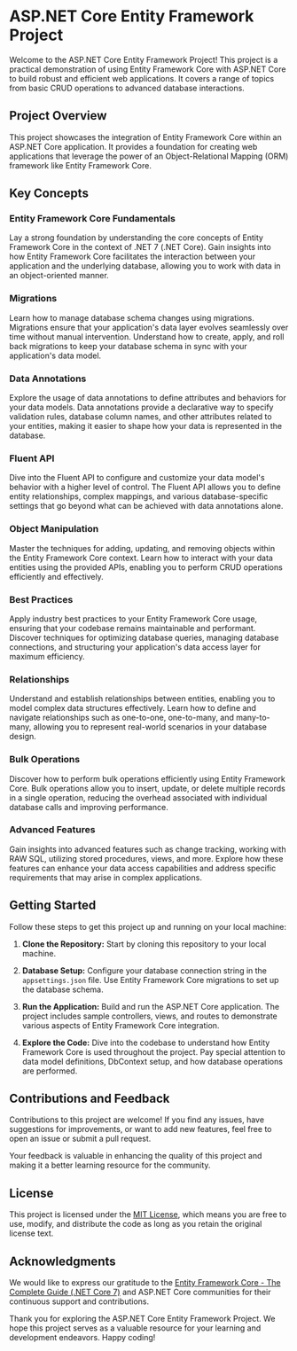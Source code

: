 # ASP.NET Core Entity Framework Project

Welcome to the ASP.NET Core Entity Framework Project! This project is a practical demonstration of using Entity Framework Core with ASP.NET Core to build robust and efficient web applications. It covers a range of topics from basic CRUD operations to advanced database interactions.

## Project Overview

This project showcases the integration of Entity Framework Core within an ASP.NET Core application. It provides a foundation for creating web applications that leverage the power of an Object-Relational Mapping (ORM) framework like Entity Framework Core.

## Key Concepts

### Entity Framework Core Fundamentals

Lay a strong foundation by understanding the core concepts of Entity Framework Core in the context of .NET 7 (.NET Core). Gain insights into how Entity Framework Core facilitates the interaction between your application and the underlying database, allowing you to work with data in an object-oriented manner.

### Migrations

Learn how to manage database schema changes using migrations. Migrations ensure that your application's data layer evolves seamlessly over time without manual intervention. Understand how to create, apply, and roll back migrations to keep your database schema in sync with your application's data model.

### Data Annotations

Explore the usage of data annotations to define attributes and behaviors for your data models. Data annotations provide a declarative way to specify validation rules, database column names, and other attributes related to your entities, making it easier to shape how your data is represented in the database.

### Fluent API

Dive into the Fluent API to configure and customize your data model's behavior with a higher level of control. The Fluent API allows you to define entity relationships, complex mappings, and various database-specific settings that go beyond what can be achieved with data annotations alone.

### Object Manipulation

Master the techniques for adding, updating, and removing objects within the Entity Framework Core context. Learn how to interact with your data entities using the provided APIs, enabling you to perform CRUD operations efficiently and effectively.

### Best Practices

Apply industry best practices to your Entity Framework Core usage, ensuring that your codebase remains maintainable and performant. Discover techniques for optimizing database queries, managing database connections, and structuring your application's data access layer for maximum efficiency.

### Relationships

Understand and establish relationships between entities, enabling you to model complex data structures effectively. Learn how to define and navigate relationships such as one-to-one, one-to-many, and many-to-many, allowing you to represent real-world scenarios in your database design.

### Bulk Operations

Discover how to perform bulk operations efficiently using Entity Framework Core. Bulk operations allow you to insert, update, or delete multiple records in a single operation, reducing the overhead associated with individual database calls and improving performance.

### Advanced Features

Gain insights into advanced features such as change tracking, working with RAW SQL, utilizing stored procedures, views, and more. Explore how these features can enhance your data access capabilities and address specific requirements that may arise in complex applications.

## Getting Started

Follow these steps to get this project up and running on your local machine:

1. **Clone the Repository:** Start by cloning this repository to your local machine.

2. **Database Setup:** Configure your database connection string in the `appsettings.json` file. Use Entity Framework Core migrations to set up the database schema.

3. **Run the Application:** Build and run the ASP.NET Core application. The project includes sample controllers, views, and routes to demonstrate various aspects of Entity Framework Core integration.

4. **Explore the Code:** Dive into the codebase to understand how Entity Framework Core is used throughout the project. Pay special attention to data model definitions, DbContext setup, and how database operations are performed.

## Contributions and Feedback

Contributions to this project are welcome! If you find any issues, have suggestions for improvements, or want to add new features, feel free to open an issue or submit a pull request.

Your feedback is valuable in enhancing the quality of this project and making it a better learning resource for the community.

## License

This project is licensed under the [MIT License](LICENSE), which means you are free to use, modify, and distribute the code as long as you retain the original license text.

## Acknowledgments

We would like to express our gratitude to the [Entity Framework Core - The Complete Guide (.NET Core 7)](https://www.udemy.com/course/entity-framework-core-the-complete-guide-net-5/?referralCode=1CC51FB35DC155A51898) and ASP.NET Core communities for their continuous support and contributions.

Thank you for exploring the ASP.NET Core Entity Framework Project. We hope this project serves as a valuable resource for your learning and development endeavors. Happy coding!